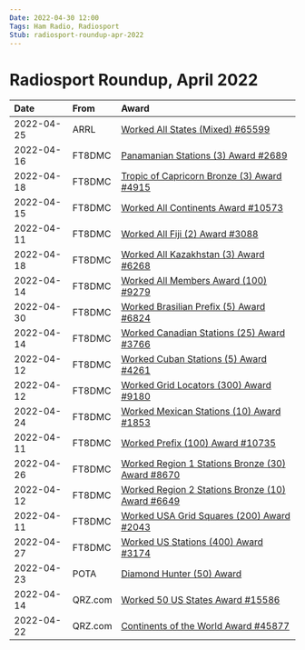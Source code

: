 ```yaml
---
Date: 2022-04-30 12:00
Tags: Ham Radio, Radiosport
Stub: radiosport-roundup-apr-2022
---
```


# Radiosport Roundup, April 2022

|Date|From|Award|
|:-|:-|:-|
|2022-04-25|ARRL|[Worked All States (Mixed) #65599](https://mihobu.github.io/mihobu.omg.lol/weblog/2022/04/radiosport-roundup-apr-2022/arrl-was-mixed-65599-0425.jpg)|
|2022-04-16|FT8DMC|[Panamanian Stations (3) Award #2689](https://mihobu.github.io/mihobu.omg.lol/weblog/2022/04/radiosport-roundup-apr-2022/ft8dmc-pasa-2689-0416.jpg)|
|2022-04-18|FT8DMC|[Tropic of Capricorn Bronze (3) Award #4915](https://mihobu.github.io/mihobu.omg.lol/weblog/2022/04/radiosport-roundup-apr-2022/ft8dmc-tcap-bronze-4915-0418.jpg)|
|2022-04-15|FT8DMC|[Worked All Continents Award #10573](https://mihobu.github.io/mihobu.omg.lol/weblog/2022/04/radiosport-roundup-apr-2022/ft8dmc-wac-10573-0415.jpg)|
|2022-04-11|FT8DMC|[Worked All Fiji (2) Award #3088](https://mihobu.github.io/mihobu.omg.lol/weblog/2022/04/radiosport-roundup-apr-2022/ft8dmc-wafa-3088-0411.jpg)|
|2022-04-18|FT8DMC|[Worked All Kazakhstan (3) Award #6268](https://mihobu.github.io/mihobu.omg.lol/weblog/2022/04/radiosport-roundup-apr-2022/ft8dmc-wakaa-6268-0418.jpg)|
|2022-04-14|FT8DMC|[Worked All Members Award (100) #9279](https://mihobu.github.io/mihobu.omg.lol/weblog/2022/04/radiosport-roundup-apr-2022/ft8dmc-wama-100-9279-0414.jpg)|
|2022-04-30|FT8DMC|[Worked Brasilian Prefix (5) Award #6824](https://mihobu.github.io/mihobu.omg.lol/weblog/2022/04/radiosport-roundup-apr-2022/ft8dmc-wbpa-iii-6824-0430.jpg)|
|2022-04-14|FT8DMC|[Worked Canadian Stations (25) Award #3766](https://mihobu.github.io/mihobu.omg.lol/weblog/2022/04/radiosport-roundup-apr-2022/ft8dmc-wcasa-ii-3766-0414.jpg)|
|2022-04-12|FT8DMC|[Worked Cuban Stations (5) Award #4261](https://mihobu.github.io/mihobu.omg.lol/weblog/2022/04/radiosport-roundup-apr-2022/ft8dmc-wcusa-4261-0412.jpg)|
|2022-04-12|FT8DMC|[Worked Grid Locators (300) Award #9180](https://mihobu.github.io/mihobu.omg.lol/weblog/2022/04/radiosport-roundup-apr-2022/ft8dmc-wga-300-9180-0412.jpg)|
|2022-04-24|FT8DMC|[Worked Mexican Stations (10) Award #1853](https://mihobu.github.io/mihobu.omg.lol/weblog/2022/04/radiosport-roundup-apr-2022/ft8dmc-wmsa-iii-1853-0424.jpg)|
|2022-04-11|FT8DMC|[Worked Prefix (100) Award #10735](https://mihobu.github.io/mihobu.omg.lol/weblog/2022/04/radiosport-roundup-apr-2022/ft8dmc-wpx-100-10735-0411.jpg)|
|2022-04-26|FT8DMC|[Worked Region 1 Stations Bronze (30) Award #8670](https://mihobu.github.io/mihobu.omg.lol/weblog/2022/04/radiosport-roundup-apr-2022/ft8dmc-wr1a-bronze-8670-0426.jpg)|
|2022-04-12|FT8DMC|[Worked Region 2 Stations Bronze (10) Award #6649](https://mihobu.github.io/mihobu.omg.lol/weblog/2022/04/radiosport-roundup-apr-2022/ft8dmc-wr2a-bronze-6649-0412.jpg)|
|2022-04-11|FT8DMC|[Worked USA Grid Squares (200) Award #2043](https://mihobu.github.io/mihobu.omg.lol/weblog/2022/04/radiosport-roundup-apr-2022/ft8dmc-wugsa-200-2043-0411.jpg)|
|2022-04-27|FT8DMC|[Worked US Stations (400) Award #3174](https://mihobu.github.io/mihobu.omg.lol/weblog/2022/04/radiosport-roundup-apr-2022/ft8dmc-wussa-400-3174-0427.jpg)|
|2022-04-23|POTA|[Diamond Hunter (50) Award](https://mihobu.github.io/mihobu.omg.lol/weblog/2022/04/radiosport-roundup-apr-2022/pota-diamond-0423.png)|
|2022-04-14|QRZ.com|[Worked 50 US States Award #15586](https://mihobu.github.io/mihobu.omg.lol/weblog/2022/04/radiosport-roundup-apr-2022/qrz-uss-15586-0414.png)|
|2022-04-22|QRZ.com|[Continents of the World Award #45877](https://mihobu.github.io/mihobu.omg.lol/weblog/2022/04/radiosport-roundup-apr-2022/qrz-cont-45877-0422.png)|
